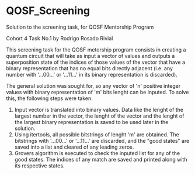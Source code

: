 # QOSF_Screening
Solution to the screening task, for QOSF Mentorship Program

Cohort 4
Task No.1 by Rodrigo Rosado Rivial

This screening task for the QOSF metorship program consists in creating a quantum circuit that will take as input a vector of values and outputs a superposition state of the indices of those values of the vector that have a binary representation that has no equal bits directly adjacent (i.e. any number with '...00...' or '...11...' in its binary representation is discarded). 

The general solution was sought for, so any vector of 'n' positive integer values with binary representation of 'm' bits lenght can be inputed. To solve this, the following steps were taken.

  1. Input vector is translated into binary values. Data like the lenght of the largest number in the vector, the lenght of the vector and the lenght of the largest binary representation is saved to be used later in the solution.
  2. Using itertools, all possible bitstrings of lenght 'm' are obtained. The bitstrings with '...00...' or '...11...' are discarded, and the "good states" are saved into a list and cleared of any leading zeros.
  3. Grovers algorithm is executed to check the inputed list for any of the good states. The indices of any match are saved and printed along with its respective states.
